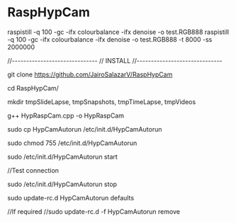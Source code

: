 # RaspHypCam
raspistill -q 100 -gc -ifx colourbalance -ifx denoise  -o test.RGB888
raspistill -q 100 -gc -ifx colourbalance -ifx denoise  -o test.RGB888 -t 8000 -ss 2000000




//------------------------------
// INSTALL
//------------------------------

git clone https://github.com/JairoSalazarV/RaspHypCam

cd RaspHypCam/

mkdir tmpSlideLapse, tmpSnapshots, tmpTimeLapse, tmpVideos

g++ HypRaspCam.cpp -o HypRaspCam

sudo cp HypCamAutorun /etc/init.d/HypCamAutorun

sudo chmod 755 /etc/init.d/HypCamAutorun

sudo /etc/init.d/HypCamAutorun start

//Test connection

sudo /etc/init.d/HypCamAutorun stop

sudo update-rc.d HypCamAutorun defaults

//If required
//sudo update-rc.d -f HypCamAutorun remove
 






